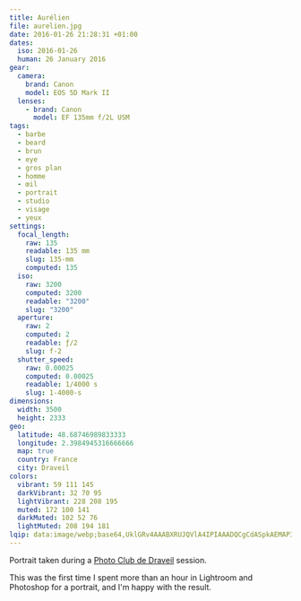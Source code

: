 ```yaml
---
title: Aurélien
file: aurelien.jpg
date: 2016-01-26 21:28:31 +01:00
dates:
  iso: 2016-01-26
  human: 26 January 2016
gear:
  camera:
    brand: Canon
    model: EOS 5D Mark II
  lenses:
    - brand: Canon
      model: EF 135mm f/2L USM
tags:
  - barbe
  - beard
  - brun
  - eye
  - gros plan
  - homme
  - œil
  - portrait
  - studio
  - visage
  - yeux
settings:
  focal_length:
    raw: 135
    readable: 135 mm
    slug: 135-mm
    computed: 135
  iso:
    raw: 3200
    computed: 3200
    readable: "3200"
    slug: "3200"
  aperture:
    raw: 2
    computed: 2
    readable: ƒ/2
    slug: f-2
  shutter_speed:
    raw: 0.00025
    computed: 0.00025
    readable: 1/4000 s
    slug: 1-4000-s
dimensions:
  width: 3500
  height: 2333
geo:
  latitude: 48.68746989833333
  longitude: 2.3984945316666666
  map: true
  country: France
  city: Draveil
colors:
  vibrant: 59 111 145
  darkVibrant: 32 70 95
  lightVibrant: 228 208 195
  muted: 172 100 141
  darkMuted: 102 52 76
  lightMuted: 208 194 181
lqip: data:image/webp;base64,UklGRv4AAABXRUJQVlA4IPIAAADQCgCdASpkAEMAP3Gow1s0v6gwr5aaO/AuCWUA0bw00BJ872l7ZyGh5wSuB88OwGNsIPzBCZVfWUfW+XwX7vO/dSmHI5aixTi5PJ7Q4lLg207DC3qE3D2L74DnsSCpAAD+7s6OIknkzVoz4wdPEBKKaZu5UzGuDIbL7e4fKVBJnUBLRmOcnulZVX0o1mvcxy/1wgir7GS9eMVS5L2/sUxyi9HcCudGRGQ83YCZJEE1Y/huFcNWLKEFdPAyO+K0rb/pU3tIKrgKjT4iVjSFGV12cw/UBcaRn+myB0S52Q79nIjRQpRIAsgEfa2bedG1PhgAAA==
---
```


Portrait taken during a <a href="https://photo-club-draveil.fr/">Photo Club de Draveil</a> session.

This was the first time I spent more than an hour in Lightroom and Photoshop for a portrait, and I'm happy with the result.
